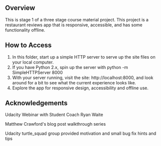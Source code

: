 ## Overview
This is stage 1 of a three stage course material project. This project is a restaurant reviews app that is responsive, accessible, and has some functionality offline.

## How to Access

1. In this folder, start up a simple HTTP server to serve up the site files on your local computer.
2. If you have Python 2.x, spin up the server with python -m SimpleHTTPServer 8000
3. With your server running, visit the site: http://localhost:8000, and look around for a bit to see what the current experience looks like.
4. Explore the app for responsive design, accessibility and offline use.

## Acknowledgements

Udacity Webinar with Student Coach Ryan Waite

Matthew Crawford's blog post walkthrough series

Udacity turtle_squad group provided motivation and small bug fix hints and tips
